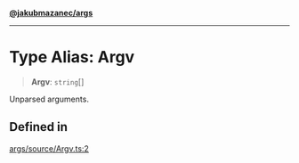 [**@jakubmazanec/args**](../README.md)

---

# Type Alias: Argv

> **Argv**: `string`[]

Unparsed arguments.

## Defined in

[args/source/Argv.ts:2](https://github.com/jakubmazanec/tools/blob/0633c96618f3c6692ade528aee0f27ac091468a5/packages/args/source/Argv.ts#L2)
